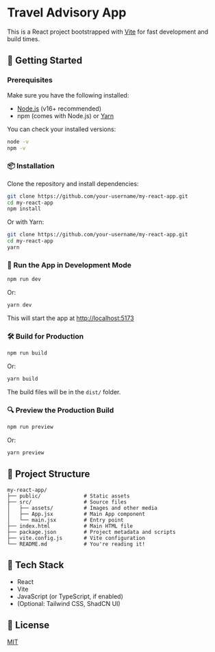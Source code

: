 # Travel Advisory App

This is a React project bootstrapped with [Vite](https://vitejs.dev/) for fast development and build times.

## 🚀 Getting Started

### Prerequisites

Make sure you have the following installed:

- [Node.js](https://nodejs.org/) (v16+ recommended)
- npm (comes with Node.js) or [Yarn](https://yarnpkg.com/)

You can check your installed versions:

```bash
node -v
npm -v
```

### 📦 Installation

Clone the repository and install dependencies:

```bash
git clone https://github.com/your-username/my-react-app.git
cd my-react-app
npm install
```

Or with Yarn:

```bash
git clone https://github.com/your-username/my-react-app.git
cd my-react-app
yarn
```

### 🧪 Run the App in Development Mode

```bash
npm run dev
```

Or:

```bash
yarn dev
```

This will start the app at [http://localhost:5173](http://localhost:5173)

### 🛠 Build for Production

```bash
npm run build
```

Or:

```bash
yarn build
```

The build files will be in the `dist/` folder.

### 🔍 Preview the Production Build

```bash
npm run preview
```

Or:

```bash
yarn preview
```

## 📁 Project Structure

```
my-react-app/
├── public/              # Static assets
├── src/                 # Source files
│   ├── assets/          # Images and other media
│   ├── App.jsx          # Main App component
│   └── main.jsx         # Entry point
├── index.html           # Main HTML file
├── package.json         # Project metadata and scripts
├── vite.config.js       # Vite configuration
└── README.md            # You're reading it!
```

## 🧰 Tech Stack

- React
- Vite
- JavaScript (or TypeScript, if enabled)
- (Optional: Tailwind CSS, ShadCN UI)

## 🤝 License

[MIT](LICENSE)
